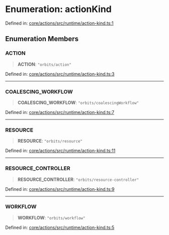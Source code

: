 # Enumeration: actionKind

Defined in: [core/actions/src/runtime/action-kind.ts:1](https://github.com/LaWebcapsule/orbits/blob/13a8c204f993006c0c1ffe6b6208361dc852071e/core/actions/src/runtime/action-kind.ts#L1)

## Enumeration Members

### ACTION

> **ACTION**: `"orbits/action"`

Defined in: [core/actions/src/runtime/action-kind.ts:3](https://github.com/LaWebcapsule/orbits/blob/13a8c204f993006c0c1ffe6b6208361dc852071e/core/actions/src/runtime/action-kind.ts#L3)

***

### COALESCING\_WORKFLOW

> **COALESCING\_WORKFLOW**: `"orbits/coalescingWorkflow"`

Defined in: [core/actions/src/runtime/action-kind.ts:7](https://github.com/LaWebcapsule/orbits/blob/13a8c204f993006c0c1ffe6b6208361dc852071e/core/actions/src/runtime/action-kind.ts#L7)

***

### RESOURCE

> **RESOURCE**: `"orbits/resource"`

Defined in: [core/actions/src/runtime/action-kind.ts:11](https://github.com/LaWebcapsule/orbits/blob/13a8c204f993006c0c1ffe6b6208361dc852071e/core/actions/src/runtime/action-kind.ts#L11)

***

### RESOURCE\_CONTROLLER

> **RESOURCE\_CONTROLLER**: `"orbits/resource-controller"`

Defined in: [core/actions/src/runtime/action-kind.ts:9](https://github.com/LaWebcapsule/orbits/blob/13a8c204f993006c0c1ffe6b6208361dc852071e/core/actions/src/runtime/action-kind.ts#L9)

***

### WORKFLOW

> **WORKFLOW**: `"orbits/workflow"`

Defined in: [core/actions/src/runtime/action-kind.ts:5](https://github.com/LaWebcapsule/orbits/blob/13a8c204f993006c0c1ffe6b6208361dc852071e/core/actions/src/runtime/action-kind.ts#L5)
